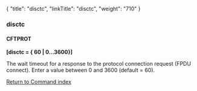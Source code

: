 {
    "title": "disctc",
    "linkTitle": "disctc",
    "weight": "710"
}<span id="disctc"></span>

### disctc

#### CFTPROT

****[disctc = { 60
&#124; 0...3600}]****

The wait timeout for a response to the protocol connection request
(FPDU connect). Enter a value between 0 and 3600 (default = 60).

[Return to Command index](../../)
